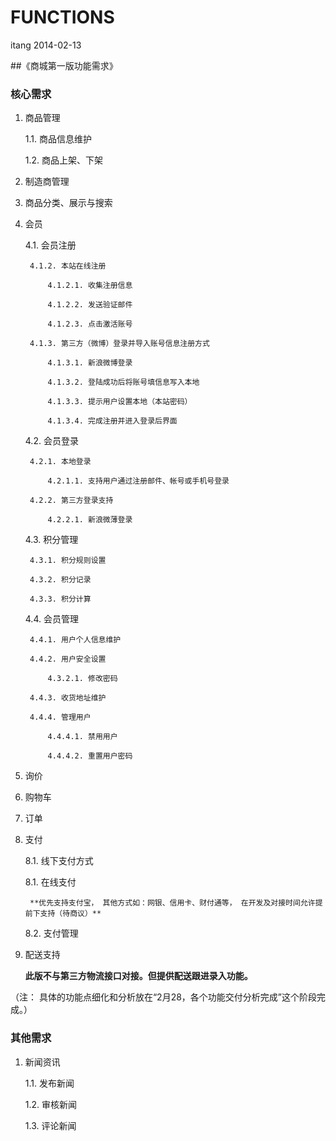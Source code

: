FUNCTIONS
=========

itang 2014-02-13

##《商城第一版功能需求》

### 核心需求

1. 商品管理

    1.1. 商品信息维护

    1.2. 商品上架、下架
      
2. 制造商管理
     
3. 商品分类、展示与搜索
    
4. 会员

    4.1. 会员注册

        4.1.2. 本站在线注册

            4.1.2.1. 收集注册信息

            4.1.2.2. 发送验证邮件

            4.1.2.3. 点击激活账号

        4.1.3. 第三方（微博）登录并导入账号信息注册方式

            4.1.3.1. 新浪微博登录

            4.1.3.2. 登陆成功后将账号填信息写入本地

            4.1.3.3. 提示用户设置本地（本站密码）

            4.1.3.4. 完成注册并进入登录后界面

    4.2. 会员登录
        
        4.2.1. 本地登录

            4.2.1.1. 支持用户通过注册邮件、帐号或手机号登录

        4.2.2. 第三方登录支持

            4.2.2.1. 新浪微薄登录

    4.3. 积分管理

        4.3.1. 积分规则设置

        4.3.2. 积分记录

        4.3.3. 积分计算

    4.4. 会员管理

        4.4.1. 用户个人信息维护

        4.4.2. 用户安全设置

            4.3.2.1. 修改密码

        4.4.3. 收货地址维护

        4.4.4. 管理用户

            4.4.4.1. 禁用用户

            4.4.4.2. 重置用户密码
      
5. 询价
    
6. 购物车
       
7. 订单
 
8. 支付

    8.1. 线下支付方式
    
    8.1. 在线支付

        **优先支持支付宝， 其他方式如：网银、信用卡、财付通等， 在开发及对接时间允许提前下支持（待商议）**
    
    8.2. 支付管理
    
9. 配送支持
    
    **此版不与第三方物流接口对接。但提供配送跟进录入功能。**

（注： 具体的功能点细化和分析放在“2月28，各个功能交付分析完成”这个阶段完成。）

### 其他需求

1. 新闻资讯

    1.1. 发布新闻
    
    1.2. 审核新闻
    
    1.3. 评论新闻
